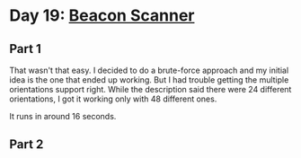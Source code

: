 # Day 19: [Beacon Scanner](https://adventofcode.com/2021/day/19)

## Part 1

That wasn't that easy. I decided to do a brute-force approach and my initial idea is the one that ended up working. But I had trouble getting the multiple orientations support right. While the description said there were 24 different orientations, I got it working only with 48 different ones.

It runs in around 16 seconds.

## Part 2

